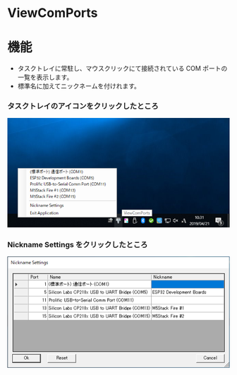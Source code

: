 # ViewComPorts

# 機能
- タスクトレイに常駐し、マウスクリックにて接続されている COM ポートの一覧を表示します。
- 標準名に加えてニックネームを付けれます。

### タスクトレイのアイコンをクリックしたところ
![image1](docs/image1.png)

### Nickname Settings をクリックしたところ
![image2](docs/image2.png)
